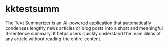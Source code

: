 # kktestsumm
The Text Summarizer is an AI-powered application that automatically condenses lengthy news articles or blog posts into a short and meaningful 3-sentence summary. It helps users quickly understand the main ideas of any article without reading the entire content.
